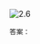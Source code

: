 ![2.6](https://images.gitee.com/uploads/images/2021/0416/155146_4d421014_1720749.png "2.6.png")

`答案：`